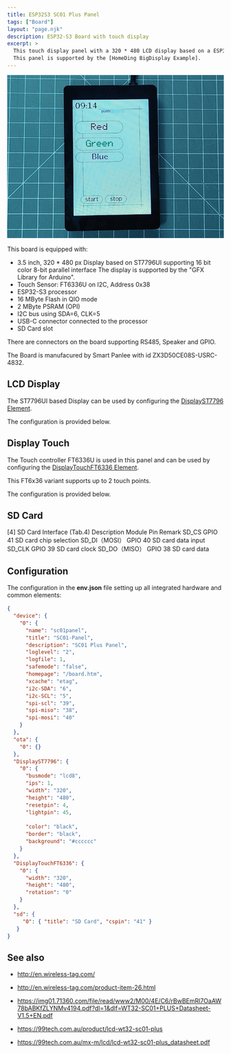 ```yaml
---
title: ESP32S3 SC01 Plus Panel
tags: ["Board"]
layout: "page.njk"
description: ESP32-S3 Board with touch display
excerpt: >
  This touch display panel with a 320 * 480 LCD display based on a ESP32-S3 processor.
  This panel is supported by the [HomeDing BigDisplay Example].
---
```


![sc01-plus.jpg](/boards/esp32s3/sc01-plus.jpg "w600")

This board is equipped with:

* 3.5 inch, 320 * 480 px Display based on ST7796UI supporting 16 bit color 8-bit parallel interface
  The display is supported by the "GFX Library for Arduino".
* Touch Sensor: FT6336U on I2C, Address 0x38
* ESP32-S3 processor
* 16 MByte Flash in QIO mode
* 2 MByte PSRAM (OPI)
* I2C bus using SDA=6, CLK=5
* USB-C connector connected to the processor
* SD Card slot

There are connectors on the board supporting RS485, Speaker and GPIO.

The Board is manufacured by Smart Panlee with id ZX3D50CE08S-USRC-4832.


## LCD Display

The ST7796UI based Display can be used by configuring the [DisplayST7796 Element](/elements/display/st7796.md).

The configuration is provided below.


## Display Touch

The Touch controller FT6336U is used in this panel and can be used by configuring the
[DisplayTouchFT6336 Element](/elements/display/touchft6336.md).

This FT6x36 variant supports up to 2 touch points.

The configuration is provided below.


## SD Card

[4] SD Card Interface (Tab.4)
Description Module Pin Remark
SD_CS GPIO 41 SD card chip selection
SD_DI（MOSI） GPIO 40 SD card data input
SD_CLK GPIO 39 SD card clock
SD_DO（MISO） GPIO 38 SD card data


## Configuration

The configuration in the **env.json** file setting up all integrated hardware and common elements:

``` json
{
  "device": {
    "0": {
      "name": "sc01panel",
      "title": "SC01-Panel",
      "description": "SC01 Plus Panel",
      "loglevel": "2",
      "logfile": 1,
      "safemode": "false",
      "homepage": "/board.htm",
      "xcache": "etag",
      "i2c-SDA": "6",
      "i2c-SCL": "5",
      "spi-scl": "39",
      "spi-miso": "38",
      "spi-mosi": "40"
    }
  },
  "ota": {
    "0": {}
  },
  "DisplayST7796": {
    "0": {
      "busmode": "lcd8",
      "ips": 1,
      "width": "320",
      "height": "480",
      "resetpin": 4,
      "lightpin": 45,

      "color": "black",
      "border": "black",
      "background": "#cccccc"
    }
  },
  "DisplayTouchFT6336": {
    "0": {
      "width": "320",
      "height": "480",
      "rotation": "0"
    }
  },
  "sd": {
     "0": { "title": "SD Card", "cspin": "41" }
   }
}
```


## See also

* <http://en.wireless-tag.com/>
* <http://en.wireless-tag.com/product-item-26.html>
* <https://img01.71360.com/file/read/www2/M00/4E/C6/rBwBEmRl7OaAW78bABKfZLYNMv4194.pdf?dl=1&dlf=WT32-SC01+PLUS+Datasheet-V1.5+EN.pdf>

* <https://99tech.com.au/product/lcd-wt32-sc01-plus>
* <https://99tech.com.au/mx-m/lcd/lcd-wt32-sc01-plus_datasheet.pdf>
